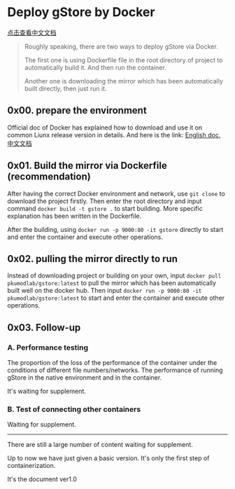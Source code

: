 # Deploy gStore by Docker

[点击查看中文文档](DOCKER_DEPLOY_CN.md)

>Roughly speaking, there are two ways to deploy gStore via Docker.
>
>The first one is using Dockerfile file in the root directory of project to automatically build it. And then run the container.
>
>Another one is downloading the mirror which has been automatically built directly, then just run it.

## 0x00. prepare the environment

Official doc of Docker has explained how to download and use it on common Liunx release version in details. And here is the link: [English doc](https://docs.docker.com/install/linux/docker-ce/ubuntu/), [中文文档](https://docs.docker-cn.com/engine/installation/linux/docker-ce/centos/#%E5%85%88%E5%86%B3%E6%9D%A1%E4%BB%B6)

## 0x01. Build the mirror via Dockerfile (recommendation)

After having the correct Docker environment and network, use `git clone` to download the project firstly. Then enter the root directory and input command `docker build -t gstore .` to start building. More specific explanation has been written in the Dockerfile.

After the building, using `docker run -p 9000:80 -it gstore` directly to start and enter the container and execute other operations. 

## 0x02. pulling the mirror directly to run

Instead of downloading project or building on your own, input `docker pull pkumodlab/gstore:latest` to pull the mirror which has been automatically built well on the docker hub.  Then input `docker run -p 9000:80 -it pkumodlab/gstore:latest` to start and enter the container and execute other operations. 

## 0x03. Follow-up

### A. Performance testing

The proportion of the loss of the performance of the container under the conditions of different file numbers/networks. The performance of running gStore in the native environment and in the container.

It's waiting for supplement.

### B. Test of connecting other containers

Waiting for supplement.

---

There are still a large number of content waiting for supplement.

Up to now we have just given a basic version. It's only the first step of containerization.

It's the document ver1.0
